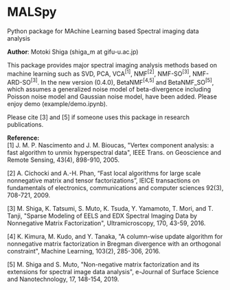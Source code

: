 # MALSpy
Python package for MAchine Learning based Spectral imaging data analysis

<b>Author</b>: Motoki Shiga (shiga_m at gifu-u.ac.jp)

This package provides major spectral imaging analysis methods based on machine learning such as SVD, PCA, VCA<sup>[1]</sup>, NMF<sup>[2]</sup>, NMF-SO<sup>[3]</sup>, NMF-ARD-SO<sup>[3]</sup>. 
In the new version (0.4.0), BetaNMF<sup>[4,5]</sup> and BetaNMF_SO<sup>[5]</sup>, which assumes a generalized noise model of beta-divergence including  Poisson noise model and Gaussian noise model, have been added. Please enjoy demo (example/demo.ipynb).

Please cite [3] and [5] if someone uses this package in research publications. 

<b>Reference:</b><br>
[1] J. M. P. Nascimento and J. M. Bioucas, "Vertex component analysis: a fast algorithm to unmix hyperspectral data", IEEE Trans. on Geoscience and Remote Sensing, 43(4), 898-910, 2005.

[2] A. Cichocki and A.-H. Phan, “Fast local algorithms for large scale nonnegative matrix and tensor factorizations”, IEICE transactions on fundamentals of electronics, communications and computer sciences 92(3), 708-721, 2009.

[3] M. Shiga, K. Tatsumi, S. Muto, K. Tsuda, Y. Yamamoto, T. Mori, and T. Tanji, "Sparse Modeling of EELS and EDX Spectral Imaging Data by Nonnegative Matrix Factorization", Ultramicroscopy, 170, 43-59, 2016.

[4] K. Kimura, M. Kudo, and Y. Tanaka, "A column-wise update algorithm for nonnegative matrix factorization in Bregman divergence with an orthogonal constraint", Machine Learning, 103(2), 285-306, 2016.

[5] M. Shiga and S. Muto, "Non-negative matrix factorization and its extensions for spectral image data analysis", e-Journal of Surface Science and Nanotechnology, 17, 148-154, 2019.
